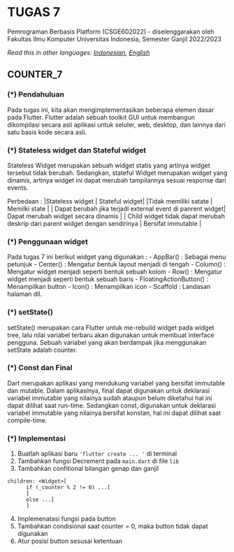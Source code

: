 # TUGAS 7

Pemrograman Berbasis Platform (CSGE602022) - diselenggarakan oleh Fakultas Ilmu Komputer Universitas Indonesia, Semester Ganjil 2022/2023

*Read this in other languages: [Indonesian](README.md), [English](README.en.md)*

## COUNTER_7
### (*) Pendahuluan
Pada tugas ini, kita akan mengimplementasikan beberapa elemen dasar pada Flutter. Flutter adalah sebuah toolkit GUI untuk membangun dikompilasi secara asli aplikasi untuk seluler, web, desktop, dan lainnya dari satu basis kode secara asli.

### (*) Stateless widget dan Stateful widget
Stateless Widget merupakan sebuah widget statis yang artinya widget tersebut tidak berubah. Sedangkan, stateful Widget merupakan widget yang dinamis, artinya widget ini dapat merubah tampilannya sesuai response dari events.

Perbedaan :
|Stateless widget | Stateful widget|
|Tidak memiliki satate | Memilki state |
| Dapat berubah jika terjadi external event di panrent widget| Dapat merubah widget secara dinamis |
| Child widget tidak dapat merubah deskrip dari parent widget dengan sendirinya | Bersifat immutable |

### (*) Penggunaan widget 
Pada tugas 7 ini berikut widget yang digunakan  :
    - AppBar() : Sebagai menu petunjuk
    - Center() : Mengatur bentuk layout menjadi di tengah
    - Column() : Mengatur widget menjadi seperti bentuk sebuah kolom
    - Row() : Mengatur widget menjadi seperti bentuk sebuah baris
    - FloatingActionButton() : Menampilkan button
    - Icon() : Menampilkan icon
    - Scaffold : Landasan halaman
 dll.
 
 ### (*) setState()
 setState() merupakan cara Flutter untuk me-rebuild widget pada widget tree, lalu nilai variabel terbaru akan digunakan untuk membuat interface pengguna.
 Sebuah variabel yang akan berdampak jika menggunakan setState adalah counter.
 
 ### (*) Const dan Final
Dart merupakan aplikasi yang mendukung variabel yang bersifat immutable dan mutable. Dalam aplikasinya, final dapat digunakan untuk deklarasi variabel immutable yang nilainya sudah ataupun belum diketahui hal ini dapat dilihat saat run-time. Sedangkan const,  digunakan untuk deklarasi variabel immutable yang nilainya bersifat konstan, hal ini dapat dilihat saat compile-time.

### (*) Implementasi 
1. Buatlah aplikasi baru ` 'flutter create ... ' ` di terminal 
2. Tambahkan fungsi Decrement pada `main.dart` di file `lib`
3. Tambahkan confitional bilangan genap dan ganjil 
```
children: <Widget>[
      if (_counter % 2 != 0) ...[
      ]
      else ...[
      ]
```
4. Implemenatasi fungsi pada button 
5. Tambahkan condisional saat counter = 0, maka button tidak dapat digunakan
6. Atur posisi button sesusai ketentuan
